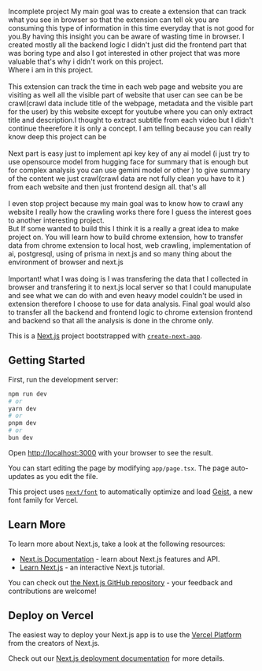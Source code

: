 Incomplete project My main goal was to create a extension that can track what  you see in browser so that the extension can tell ok you are consuming this type of information in this time everyday that is not good for you.By having this insight you can be aware of wasting time in browser. I created mostly all the backend logic I didn't just did the frontend part that was boring type and also I got interested in other project that was more valuable that's why i didn't work on this project.<br/>
Where i am in this project.<br/><br/>
This extension  can track the time in each web page and website you are visiting as well all the visible part of website that user can see can be be crawl(crawl data include title of the webpage, metadata and the visible part for the user) by this website except for youtube where you can only extract title and description.I thought to extract subtitle from each video but I didn't continue theerefore it is only a concept. I am telling because you can really know deep this project can be <br/><br/>
Next part is easy just to implement api key key of any ai model (i just try to use opensource model from hugging face for summary that is enough but for complex analysis you can use gemini model or other ) to give summary of the content we just crawl(crawl data are not fully clean you have to it ) from each website and then just frontend design all. that's all <br/><br/>
I even stop project because my main goal was to know how to crawl any website I really how the crawling works there fore I guess the interest goes to another interesting project.<br/>
But If some wanted to build this I think it is a really a great idea to make project on. You will learn how to build chrome extension, how to transfer data from chrome extension to local host, web crawling, implementation of ai, postgresql, using of prisma in next.js and so many thing about the environment of browser and next.js<br/><br/>
Important! what I was doing is I was transfering the data that I collected in browser and transfering it to next.js local server so that I could manupulate and see what we can do with and even heavy model couldn't be used in extension therefore I choose to use for data analysis. Final goal would also to transfer all the backend and frontend logic to chrome extension frontend and backend so that all the analysis is done in the chrome only.


This is a [Next.js](https://nextjs.org) project bootstrapped with [`create-next-app`](https://nextjs.org/docs/app/api-reference/cli/create-next-app).

## Getting Started

First, run the development server:

```bash
npm run dev
# or
yarn dev
# or
pnpm dev
# or
bun dev
```

Open [http://localhost:3000](http://localhost:3000) with your browser to see the result.

You can start editing the page by modifying `app/page.tsx`. The page auto-updates as you edit the file.

This project uses [`next/font`](https://nextjs.org/docs/app/building-your-application/optimizing/fonts) to automatically optimize and load [Geist](https://vercel.com/font), a new font family for Vercel.

## Learn More

To learn more about Next.js, take a look at the following resources:

- [Next.js Documentation](https://nextjs.org/docs) - learn about Next.js features and API.
- [Learn Next.js](https://nextjs.org/learn) - an interactive Next.js tutorial.

You can check out [the Next.js GitHub repository](https://github.com/vercel/next.js) - your feedback and contributions are welcome!

## Deploy on Vercel

The easiest way to deploy your Next.js app is to use the [Vercel Platform](https://vercel.com/new?utm_medium=default-template&filter=next.js&utm_source=create-next-app&utm_campaign=create-next-app-readme) from the creators of Next.js.

Check out our [Next.js deployment documentation](https://nextjs.org/docs/app/building-your-application/deploying) for more details.
